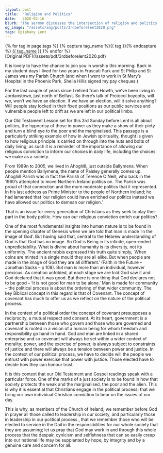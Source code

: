 ```yaml
---
layout: post
title:  "Religion and Politics"
date:   2020-02-16
blurb: "The sermon discusses the intersection of religion and politics, emphasizing the importance of religious conviction in informing political choices. It highlights the concept of covenant in the political process, which presupposes reciprocity, mutual respect, and consent. The sermon also stresses the role of justice in society, particularly in protecting the weak and marginalized."
og_image: "/assets/img/posts/3rdbeforelent2020.png"
tags: Epiphany Lent
---    
```

<div class="tag-pills">
  {% for tag in page.tags %}
    {% capture tag_name %}{{ tag }}{% endcapture %}
    <a href="{{ site.baseurl }}/tag/{{ tag_name | slugify }}" class="tag-pill">{{ tag_name }}</a>
  {% endfor %}
</div>
[Original PDF](/assets/pdf/3rdbeforelent2020.pdf)

It is lovely to have the chance to join you in worship this morning. Back in my student days I lived for two years in Frascati Park and St Philip and St James was my Parish Church (and when I went to work in St Mary’s Hospital in the Phoenix Park, Sheila Hillis signed my pay cheques.)

For the last couple of years since I retired from Howth, we’ve been living in Jordanstown, just north of Belfast. So there’s talk of Protocol boycotts, will we, won’t we have an election. If we have an election, will it solve anything? Will people stay locked in their fixed positions as our public services and vulnerable people left to drift as we are left in our political limbo.

Our Old Testament Lesson set for this 3rd Sunday before Lent is all about politics, the hypocrisy of those in power as they make a show of their piety and turn a blind eye to the poor and the marginalised. This passage is a particularly striking example of how in Jewish spirituality, thought is given to how religious principle is carried on through into the nuts and bolts of daily living; as such it is a reminder of the importance of allowing our religious conviction to inform our choices in daily life, including the choices we make as a society.

From 1989n to 2005, we lived in Ahoghill, just outside Ballymena. When people mention Ballymena, the name of Paisley generally comes up. Ahoghill Parish was in fact the Parish of Terence O’Neill, who back in the 1960’s attempted to move Northern Ireland politics on. The Parish was proud of that connection and the more moderate politics that it represented. In his last address as Prime Minister to the people of Northern Ireland; he had lamented that ‘our religion could have enriched our politics instead we have allowed our politics to demean our religion.’

That is an issue for every generation of Christians as they seek to play their part in the body politic. How can our religious conviction enrich our politics?

One of the most fundamental insights into human nature is to be found in the opening chapter of Genesis when we are told that man is made ‘in the image of God’. But having said that, central to the Hebrew understanding of God is that God has no image. So God is Being in its infinite, open-ended unpredictability. What is divine about humanity is its diversity, not its uniformity. The ancient rabbis expressed this truth quite simply, ‘When coins are minted in a single mould they are all alike. But when people are made in the image of God they are all different.’ (Faith in the Future – Jonathan Sacks – p 108). But man is more than an individual, however precious. As creation unfolded, at each stage we are told God saw it and God declared that it was good. But there is one thing that God declares not to be good – ‘It is not good for man to be alone.’ Man is made for community – the political process is about the ordering of that wider community. The key Biblical concept in this regard is that of Covenant. The concept of covenant has much to offer us as we reflect on the nature of the political process.

In the context of a political order the concept of covenant presupposes a reciprocity, a mutual respect and consent. At its heart, government is a partnership between those who govern and those who are governed and covenant is rooted in a vision of a human being for whom freedom and responsibility go hand in hand. God and man are linked in a shared enterprise and so covenant will always be set within a wider context of morality; power, and the exercise of power, is always subject to constraints of justice and there will always be a tension between power and justice. In the context of our political process, we have to decide will the people we entrust with power exercise that power with justice. Those elected have to decide how they can honour trust.

It is this context that our Old Testament and Gospel readings speak with a particular force. One of the marks of a just society is to be found in how that society protects the weak and the marginalised, the poor and the alien. This is why it is essential that Christians engage in the political process; that we bring our own individual Christian conviction to bear on the issues of our day.

This is why, as members of the Church of Ireland, we remember before God in prayer all those called to leadership in our society, and particularly those in leadership in our political process., that we remember those who will be elected to service in the Dail in the responsibilities for our whole society that they are assuming; let us pray that God may work in and through this whole process that the despair, cynicism and selfishness that can so easily creep into our national life may be supplanted by hope, by integrity and by a genuine care and concern for all.
